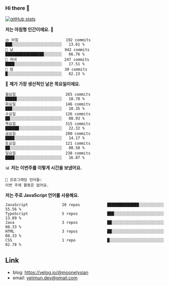 ### Hi there 👋

<!--
**moonelysian/moonelysian** is a ✨ _special_ ✨ repository because its `README.md` (this file) appears on your GitHub profile.

Here are some ideas to get you started:

- 🔭 I’m currently working on ...
- 🌱 I’m currently learning ...
- 👯 I’m looking to collaborate on ...
- 🤔 I’m looking for help with ...
- 💬 Ask me about ...
- 📫 How to reach me: ...
- 😄 Pronouns: ...
- ⚡ Fun fact: ...
-->

<!-- [![wakatime stats](https://github-readme-stats.vercel.app/api/wakatime?username=moonelysian)](https://github.com/anuraghazra/github-readme-stats) -->

[![gitHub stats](https://github-readme-stats.vercel.app/api?username=moonelysian&show_icons=true)](https://github.com/anuraghazra/github-readme-stats)

<!--START_SECTION:waka-->
**저는 아침형 인간이에요. 🐤** 

```text
🌞 아침                     192 commits         ███░░░░░░░░░░░░░░░░░░░░░░   13.61 % 
🌆 낮　                     942 commits         █████████████████░░░░░░░░   66.76 % 
🌃 저녁                     247 commits         ████░░░░░░░░░░░░░░░░░░░░░   17.51 % 
🌙 밤　                     30 commits          █░░░░░░░░░░░░░░░░░░░░░░░░   02.13 % 
```
📅 **제가 가장 생산적인 날은 목요일이에요.** 

```text
월요일                      265 commits         █████░░░░░░░░░░░░░░░░░░░░   18.78 % 
화요일                      146 commits         ███░░░░░░░░░░░░░░░░░░░░░░   10.35 % 
수요일                      126 commits         ██░░░░░░░░░░░░░░░░░░░░░░░   08.93 % 
목요일                      315 commits         ██████░░░░░░░░░░░░░░░░░░░   22.32 % 
금요일                      200 commits         ████░░░░░░░░░░░░░░░░░░░░░   14.17 % 
토요일                      121 commits         ██░░░░░░░░░░░░░░░░░░░░░░░   08.58 % 
일요일                      238 commits         ████░░░░░░░░░░░░░░░░░░░░░   16.87 % 
```


📊 **저는 이번주를 이렇게 시간을 보냈어요.** 

```text
💬 프로그래밍 언어들: 
이번 주에 활동은 없어요.
```

**저는 주로 JavaScript 언어를 사용해요.** 

```text
JavaScript               20 repos            ██████████████░░░░░░░░░░░   55.56 % 
TypeScript               5 repos             ███░░░░░░░░░░░░░░░░░░░░░░   13.89 % 
Java                     3 repos             ██░░░░░░░░░░░░░░░░░░░░░░░   08.33 % 
HTML                     3 repos             ██░░░░░░░░░░░░░░░░░░░░░░░   08.33 % 
CSS                      1 repo              █░░░░░░░░░░░░░░░░░░░░░░░░   02.78 % 
```




<!--END_SECTION:waka-->


## Link
- blog: https://velog.io/@moonelysian
- email: yejimun.dev@gmail.com
